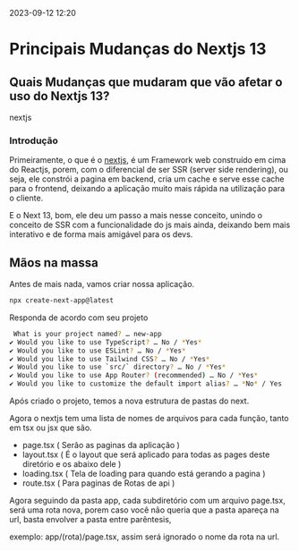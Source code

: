 2023-09-12 12:20
# Principais Mudanças do Nextjs 13
## Quais Mudanças que mudaram que vão afetar o uso do Nextjs 13?
nextjs
### Introdução

Primeiramente, o que é o [nextjs](https://nextjs.org/), é um Framework web construído em cima do Reactjs, porem, com o diferencial de ser SSR (server side rendering), ou seja, ele constrói a pagina em backend, cria um cache e serve esse cache para o frontend, deixando a aplicação muito mais rápida na utilização para o cliente.

E o Next 13, bom, ele deu um passo a mais nesse conceito, unindo o conceito de SSR com a funcionalidade do js mais ainda, deixando bem mais interativo e de forma mais amigável para os devs.

## Mãos na massa

Antes de mais nada, vamos criar nossa aplicação.

```bash
npx create-next-app@latest
```

Responda de acordo com seu projeto

```bash
 What is your project named? … new-app
✔ Would you like to use TypeScript? … No / *Yes*
✔ Would you like to use ESLint? … No / *Yes*
✔ Would you like to use Tailwind CSS? … No / *Yes*
✔ Would you like to use `src/` directory? … No / *Yes*
✔ Would you like to use App Router? (recommended) … No / *Yes*
✔ Would you like to customize the default import alias? … *No* / Yes
```

Após criado o projeto, temos a nova estrutura de pastas do next.

Agora o nextjs tem uma lista de nomes de arquivos para cada função, tanto em tsx ou jsx que são.

- page.tsx ( Serão as paginas da aplicação )
- layout.tsx ( É o layout que será aplicado para todas as pages deste diretório e os abaixo dele )
- loading.tsx ( Tela de loading para quando está gerando a pagina )
- route.tsx ( Para paginas de Rotas de api )

Agora seguindo da pasta app, cada subdiretório com um arquivo page.tsx, será uma rota nova, porem caso você não queria que a pasta apareça na url, basta envolver a pasta entre parêntesis, 

exemplo: app/(rota)/page.tsx, assim será ignorado o nome da rota na url.
